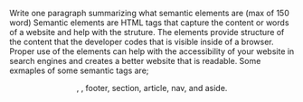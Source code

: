 Write one paragraph summarizing what semantic elements are (max of 150 word)
Semantic elements are HTML tags that capture the content or words of a website and help with the struture. 
The elements provide structure of the content that the developer codes that is visible inside of a browser. 
Proper use of the elements can help with the accessibility of your website in search engines and creates a better website that is readable.
Some exmaples of some semantic tags are; <header>, <body>, footer, section, article, nav, and aside. 
